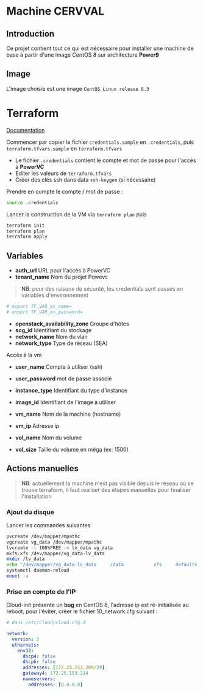 # Machine CERVVAL

## Introduction

Ce projet contient tout ce qui est nécessaire pour installer une machine de base à partir d'une image CentOS 8 sur architecture **Power9**

## Image

L'image choisie est une image `CentOS Linux release 8.3`

# Terraform

[Documentation](Documentation/Terraform.md)


Commencer par copier le fichier `credentials.sample` en `.credentials`, puis `terraform.tfvars.sample` en `terraform.tfvars`      

* Le fichier `.credentials` contient le compte et mot de passe pour l'accès à **PowerVC**
* Editer les valeurs de `terraform.tfvars`
* Créer des clés ssh dans data `ssh-keygen` (si nécessaire)

Prendre en compte le compte / mot de passe :
```bash
source .credentials
```  

Lancer la construction de la VM via `terraform plan` puis 
```bash 
terraform init
terraform plan
terraform apply
``` 

## Variables

* **auth_url** URL pour l'accès à PowerVC
* **tenant_name** Nom du projet Powevc

> **NB**: pour des raisons de sécurité, les credentials sont passés en variables d'environnement
```bash
# export TF_VAR_os_name=
# export TF_VAR_os_password=
```

* **openstack_availability_zone** Groupe d'hôtes
* **scg_id** Identifiant du stockage
* **network_name** Nom du vlan 
* **network_type** Type de réseau (SEA)

Accès à la vm
* **user_name** Compte à utiliser (ssh)
* **user_password** mot de passe associé

* **instance_type** Identifiant du type d'instance
* **image_id** Identifiant de l'image à utiliser
* **vm_name** Nom de la machine (hostname)
* **vm_ip** Adresse ip

* **vol_name** Nom du volume 
* **vol_size** Taille du volume en méga (ex: 1500)

## Actions manuelles

> **NB**: actuellement la machine n'est pas visible depuis le réseau où se trouve terraform, il faut réaliser des étapes manuelles pour finaliser l'installation

### Ajout du disque 

Lancer les commandes suivantes

```bash 
pvcreate /dev/mapper/mpathc
vgcreate vg_data /dev/mapper/mpathc
lvcreate -l 100%FREE -n lv_data vg_data
mkfs.xfs /dev/mapper/vg_data-lv_data
mkdir /lv_data
echo "/dev/mapper/vg_data-lv_data     /data           xfs     defaults        0 0" >> /etc/fstab
systemctl daemon-reload
mount -a
```

### Prise en compte de l'IP

Cloud-init présente un **bug** en CentOS 8, l'adresse ip est ré-initialisée au reboot, pour l'éviter, créer le fichier 10_network.cfg suivant :

```yaml
# dans /etc/cloud/cloud.cfg.d

network:
  version: 2
  ethernets:
    env32:
      dhcp4: false
      dhcp6: false
      addresses: [172.25.153.209/28]
      gateway4: 172.25.153.214
      nameservers:
        addresses: [8.8.8.8]
```  
